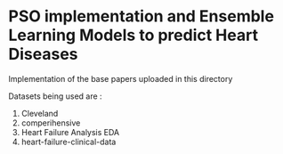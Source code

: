 # PSO implementation and Ensemble Learning Models to predict Heart Diseases 

Implementation of the base papers uploaded in this directory 


Datasets being used are :
  1.  Cleveland
  2.  comperihensive
  3.  Heart Failure Analysis EDA
  4.  heart-failure-clinical-data
  


